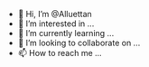 - 👋 Hi, I’m @Alluettan
- 👀 I’m interested in ...
- 🌱 I’m currently learning ...
- 💞️ I’m looking to collaborate on ...
- 📫 How to reach me ...

<!---
Alluettan/Alluettan is a ✨ special ✨ repository because its `README.md` (this file) appears on your GitHub profile.
You can click the Preview link to take a look at your changes.
--->

